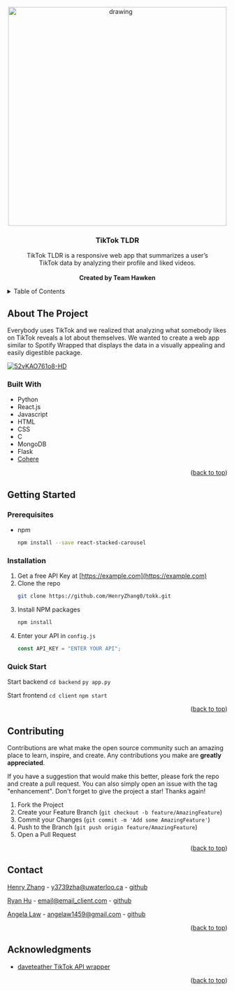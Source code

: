 <div id="top"></div>
<!-- PROJECT LOGO -->
<br />
<div align="center">

<img src="https://raw.githubusercontent.com/HenryZhang0/tokk/main/client/src/logo.png" alt="drawing" width="500"/>

<h3 align="center">TikTok TLDR</h3>
  <p align="center">
    TikTok TLDR is a responsive web app that summarizes a user’s <br />
    TikTok data by analyzing their profile and liked videos.
    <br />
    <br />
    <strong>Created by Team Hawken</strong>
  </p>
</div>

<!-- TABLE OF CONTENTS -->
<details>
  <summary>Table of Contents</summary>
  <ol>
    <li>
      <a href="#about-the-project">About The Project</a>
      <ul>
        <li><a href="#built-with">Built With</a></li>
      </ul>
    </li>
    <li>
      <a href="#getting-started">Getting Started</a>
      <ul>
        <li><a href="#prerequisites">Prerequisites</a></li>
        <li><a href="#installation">Installation</a></li>
        <li><a href="#quickstart">Quick Start</a></li>
      </ul>
    </li>
    <li><a href="#contributing">Contributing</a></li>
    <li><a href="#contact">Contact</a></li>
    <li><a href="#acknowledgments">Acknowledgments</a></li>
  </ol>
</details>

<!-- ABOUT THE PROJECT -->

## About The Project

Everybody uses TikTok and we realized that analyzing what somebody likes on TikTok reveals a lot about themselves. We wanted to create a web app similar to Spotify Wrapped that displays the data in a visually appealing and easily digestible package.

[![52vKAO761o8-HD](https://user-images.githubusercontent.com/92134792/169413680-47e7d741-9904-4201-9d79-b65677d12526.jpg)](https://www.youtube.com/watch?v=52vKAO761o8&ab_channel=RyanHu)


### Built With

- Python
- React.js
- Javascript
- HTML
- CSS
- C
- MongoDB
- Flask
- [Cohere](https://cohere.ai/)

<p align="right">(<a href="#top">back to top</a>)</p>

<!-- GETTING STARTED -->

## Getting Started

### Prerequisites

- npm
  ```sh
  npm install --save react-stacked-carousel
  ```

### Installation

1. Get a free API Key at [https://example.com](https://example.com)
2. Clone the repo
   ```sh
   git clone https://github.com/HenryZhang0/tokk.git
   ```
3. Install NPM packages
   ```sh
   npm install
   ```
4. Enter your API in `config.js`
   ```js
   const API_KEY = "ENTER YOUR API";
   ```

### Quick Start

Start backend
`cd backend`
`py app.py`

Start frontend
`cd client`
`npm start`

<p align="right">(<a href="#top">back to top</a>)</p>

<!-- CONTRIBUTING -->

## Contributing

Contributions are what make the open source community such an amazing place to learn, inspire, and create. Any contributions you make are **greatly appreciated**.

If you have a suggestion that would make this better, please fork the repo and create a pull request. You can also simply open an issue with the tag "enhancement".
Don't forget to give the project a star! Thanks again!

1. Fork the Project
2. Create your Feature Branch (`git checkout -b feature/AmazingFeature`)
3. Commit your Changes (`git commit -m 'Add some AmazingFeature'`)
4. Push to the Branch (`git push origin feature/AmazingFeature`)
5. Open a Pull Request

<p align="right">(<a href="#top">back to top</a>)</p>

<!-- CONTACT -->

## Contact

[Henry Zhang](https://www.linkedin.com/in/henryzhang0/) - y3739zha@uwaterloo.ca - [github](https://github.com/HenryZhang0)

[Ryan Hu](https://www.linkedin.com/in/ryannhu/) - email@email_client.com - [github](https://github.com/ryannhu)

[Angela Law](https://www.linkedin.com/in/angela-law-01267b188/) - angelaw1459@gmail.com - [github](https://github.com/torotuna)

<p align="right">(<a href="#top">back to top</a>)</p>

<!-- ACKNOWLEDGMENTS -->

## Acknowledgments

- [daveteather TikTok API wrapper](https://github.com/davidteather/TikTok-Api)

<p align="right">(<a href="#top">back to top</a>)</p>
